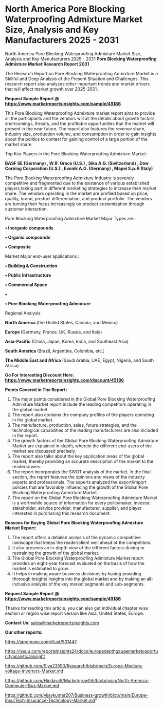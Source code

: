 # North America Pore Blocking Waterproofing Admixture Market Size, Analysis and Key Manufacturers 2025 - 2031
North America Pore Blocking Waterproofing Admixture Market Size, Analysis and Key Manufacturers 2025 - 2031
<strong>Pore Blocking Waterproofing Admixture Market Research Report 2031</strong>

The Research Report on Pore Blocking Waterproofing Admixture Market is a Skillful and Deep Analysis of the Present Situation and Challenges. This research report also analyzes other important trends and market drivers that will affect market growth over 2025-2031.

<strong>Request Sample Report @ <a href=https://www.marketreportsinsights.com/sample/45186>https://www.marketreportsinsights.com/sample/45186</a></strong>

This Pore Blocking Waterproofing Admixture market report aims to provide all the participants and the vendors will all the details about growth factors, shortcomings, threats, and the profitable opportunities that the market will present in the near future. The report also features the revenue share, industry size, production volume, and consumption in order to gain insights about the politics to contest for gaining control of a large portion of the market share.

Top Key Players in the Pore Blocking Waterproofing Admixture Market:

<strong>BASF SE (Germany) , W.R. Grace (U.S.) , Sika A.G. (Switzerland) , Dow Corning Corporation (U.S.) , Evonik A.G. (Germany) , Mapei S.p.A (Italy) </strong>

The Pore Blocking Waterproofing Admixture Industry is severely competitive and fragmented due to the existence of various established players taking part in different marketing strategies to increase their market share. The vendors operating in the market are profiled based on price, quality, brand, product differentiation, and product portfolio. The vendors are turning their focus increasingly on product customization through customer interaction.

Pore Blocking Waterproofing Admixture Market Major Types are:

<strong>•  Inorganic compounds 

•  Organic compounds 

•  Composite</strong>

Market Major end-user applications :

<strong>•  Building & Construction 

•  Public Infrastructure 

•  Commercial Space

•  

•  Pore Blocking Waterproofing Admixture</strong>

Regional Analysis

</u><strong><b>North America</b></strong> (the United States, Canada, and Mexico)

<strong><b>Europe </b></strong>(Germany, France, UK, Russia, and Italy)

<strong><b>Asia-Pacific</b></strong> (China, Japan, Korea, India, and Southeast Asia)

<strong><b>South America</b></strong> (Brazil, Argentina, Colombia, etc.)

<strong><b>The Middle East and Africa</b></strong> (Saudi Arabia, UAE, Egypt, Nigeria, and South Africa)

<strong>Go For Interesting Discount Here: <a href=https://www.marketreportsinsights.com/discount/45186>https://www.marketreportsinsights.com/discount/45186</a></strong>

<strong>Points Covered in The Report:</strong>
<ol>
  <li>The major points considered in the Global Pore Blocking Waterproofing Admixture Market report include the leading competitors operating in the global market.</li>
  <li>The report also contains the company profiles of the players operating in the global market.</li>
  <li>The manufacture, production, sales, future strategies, and the technological capabilities of the leading manufacturers are also included in the report.</li>
  <li>The growth factors of the Global Pore Blocking Waterproofing Admixture Market are explained in-depth, wherein the different end-users of the market are discussed precisely.</li>
  <li>The report also talks about the key application areas of the global market, thereby providing an accurate description of the market to the readers/users.</li>
  <li>The report incorporates the SWOT analysis of the market. In the final section, the report features the opinions and views of the industry experts and professionals. The experts analyzed the export/import policies that are favorably influencing the growth of the Global Pore Blocking Waterproofing Admixture Market.</li>
  <li>The report on the Global Pore Blocking Waterproofing Admixture Market is a worthwhile source of information for every policymaker, investor, stakeholder, service provider, manufacturer, supplier, and player interested in purchasing this research document.</li>
</ol>
<strong>Reasons for Buying Global Pore Blocking Waterproofing Admixture Market Report:</strong>

<ol>
  <li>The report offers a detailed analysis of the dynamic competitive landscape that keeps the reader/client well ahead of the competitors.</li>
  <li>It also presents an in-depth view of the different factors driving or restraining the growth of the global market.</li>
  <li>The Global Pore Blocking Waterproofing Admixture Market report provides an eight-year forecast evaluated on the basis of how the market is estimated to grow.</li>
  <li>It helps in making aware business decisions by having providing thorough insights insights into the global market and by making an all-inclusive analysis of the key market segments and sub-segments.</li>
</ol>
<strong>Request Sample Report @ <a href=https://www.marketreportsinsights.com/sample/45186>https://www.marketreportsinsights.com/sample/45186</a></strong>


Thanks for reading this article; you can also get individual chapter wise section or region wise report version like Asia, United States, Europe.

<strong>Contact Us:</strong>
sales@marketreportsinsights.com

<strong>Our other reports:</strong>

<a href=https://tanomuno.com/illust/531447>https://tanomuno.com/illust/531447</a>

<a href=https://issuu.com/reportsinsights24/docs/europedepthgaugemarketopportunityanalyticalinsight>https://issuu.com/reportsinsights24/docs/europedepthgaugemarketopportunityanalyticalinsight</a>

<a href=https://github.com/Siya23553/Research/blob/main/Europe-Medium-voltage-Inverters-Market.md>https://github.com/Siya23553/Research/blob/main/Europe-Medium-voltage-Inverters-Market.md</a>

<a href=https://github.com/Hindavii9/Marketgrowthh/blob/main/North-America-Commuter-Bus-Market.md>https://github.com/Hindavii9/Marketgrowthh/blob/main/North-America-Commuter-Bus-Market.md</a>

<a href=https://github.com/vijaykumar207/Business-growth/blob/main/Europe-InsurTech-Insurance-Technology-Market.md>https://github.com/vijaykumar207/Business-growth/blob/main/Europe-InsurTech-Insurance-Technology-Market.md</a>"
